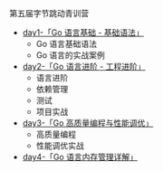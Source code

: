 第五届字节跳动青训营
- [day1-「Go 语言基础 - 基础语法」](./note/day1.md)
    - Go 语言基础语法
    - Go 语言的实战案例
- [day2-「Go 语言进阶 - 工程进阶」](./note/day2.md)
    - 语言进阶
    - 依赖管理
    - 测试
    - 项目实战
- [day3-「Go 高质量编程与性能调优」](./note/day3.md)
    - 高质量编程
    - 性能调优实战
- [day4-「Go 语言内存管理详解」](./note/day4.md)
